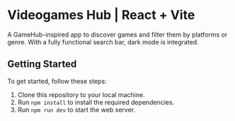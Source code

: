 # Videogames Hub | React + Vite

A GameHub-inspired app to discover games and filter them by platforms or genre. With a fully functional search bar, dark mode is integrated.

## Getting Started

To get started, follow these steps:

1. Clone this repository to your local machine.
2. Run `npm install` to install the required dependencies.
3. Run `npm run dev` to start the web server.
